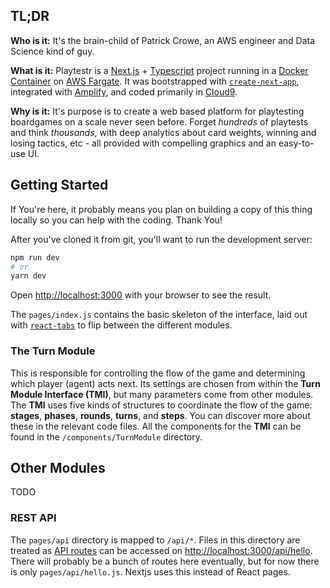 ## TL;DR
**Who is it:** It's the brain-child of Patrick Crowe, an AWS engineer and Data Science kind of guy.

**What is it:** Playtestr is a [Next.js](https://nextjs.org/) + [Typescript](https://www.typescriptlang.org/) project running in a [Docker Container](https://www.docker.com/resources/what-container) on [AWS Fargate](https://aws.amazon.com/fargate).
It was bootstrapped with [`create-next-app`](https://github.com/vercel/next.js/tree/canary/packages/create-next-app), integrated with [Amplify](https://aws.amazon.com/amplify/), and coded primarily in [Cloud9](https://aws.amazon.com/cloud9/).

**Why is it:** It's purpose is to create a web based platform for playtesting boardgames on a scale never seen before. Forget *hundreds* of playtests and think *thousands*, with deep analytics about card weights, winning and losing tactics, etc - all provided with compelling graphics and an easy-to-use UI.

## Getting Started
If You're here, it probably means you plan on building a copy of this thing locally so you can help with the coding. Thank You!

After you've cloned it from git, you'll want to run the development server:

```bash
npm run dev
# or
yarn dev
```

Open [http://localhost:3000](http://localhost:3000) with your browser to see the result.

The `pages/index.js` contains the basic skeleton of the interface, laid out with [`react-tabs`](https://github.com/reactjs/react-tabs) to flip between the different modules.

### The Turn Module
This is responsible for controlling the flow of the game and determining which player (agent) acts next. Its settings are chosen from within the **Turn Module Interface (TMI)**, but many parameters come from other modules. The **TMI** uses five kinds of structures to coordinate the flow of the game: **stages**, **phases**, **rounds**, **turns**, and **steps**.  You can discover more about these in the relevant code files. All the components for the **TMI** can be found in the `/components/TurnModule` directory.

## Other Modules
TODO

### REST API
The `pages/api` directory is mapped to `/api/*`. Files in this directory are treated as [API routes](https://nextjs.org/docs/api-routes/introduction) can be accessed on [http://localhost:3000/api/hello](http://localhost:3000/api/hello). There will probably be a bunch of routes here eventually, but for now there is only `pages/api/hello.js`. Nextjs uses this instead of React pages.

